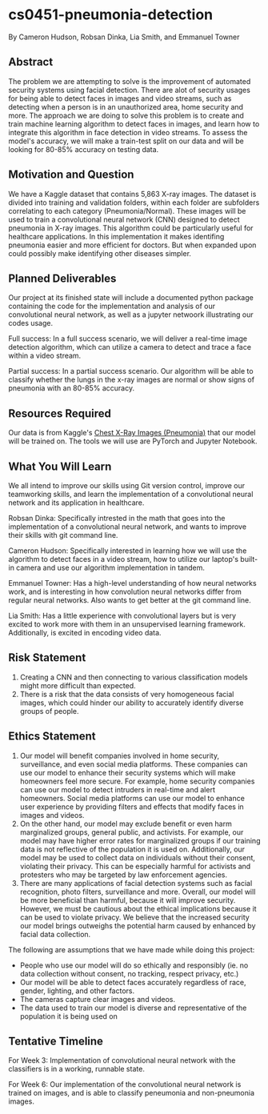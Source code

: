# cs0451-pneumonia-detection
By Cameron Hudson, Robsan Dinka, Lia Smith, and Emmanuel Towner

## Abstract

The problem we are attempting to solve is the improvement of automated security systems using facial detection. There are alot of security usages for being able to detect faces in images and video streams, such as detecting when a person is in an unauthorized area, home security and more. The approach we are doing to solve this problem is to create and train machine learning algorithm to detect faces in images, and learn how to integrate this algorithm in face detection in video streams. To assess the model's accuracy, we will make a train-test split on our data and  will be looking for 80-85% accuracy on testing data. 

## Motivation and Question

We have a Kaggle dataset that contains 5,863 X-ray images. The dataset is divided into training and validation folders, within each folder are subfolders correlating to each category (Pneumonia/Normal). These images will be used to train a convolutional neural network (CNN) designed to detect pneumonia in X-ray images. This algorithm could be particularly useful for healthcare applications. In this implementation it makes identifing pneumonia easier and more efficient for doctors. But when expanded upon could possibly make identifying other diseases simpler.

## Planned Deliverables
Our project at its finished state will include a documented python package containing the code for the implementation and analysis of our convolutional neural network, as well as a jupyter netwoork illustrating our codes usage.

Full success: In a full success scenario, we will deliver a real-time image detection algorithm, which can utilize a camera to detect and trace a face within a video stream.

Partial success: In a partial success scenario. Our algorithm will be able to classify whether the lungs in the x-ray images are normal or show signs of pneumonia with an 80-85% accuracy.


## Resources Required

Our data is from Kaggle's [Chest X-Ray Images (Pneumonia)](https://www.kaggle.com/datasets/paultimothymooney/chest-xray-pneumonia) that our model will be trained on. The tools we will use are PyTorch and Jupyter Notebook.

## What You Will Learn

We all intend to improve our skills using Git version control, improve our teamworking skills, and learn the implementation of a convolutional neural network and its application in healthcare.

Robsan Dinka: Specifically intrested in the math that goes into the implementation of a convolutional neural network, and wants to improve their skills with git command line.

Cameron Hudson: Specifically interested in learning how we will use the algorithm to detect faces in a video stream, how to utilize our laptop's built-in camera and use our algorithm implementation in tandem. 

Emmanuel Towner: Has a high-level understanding of how neural networks work, and is interesting in how convolution neural networks differ from regular neural networks. Also wants to get better at the git command line.

Lia Smith: Has a little experience with convolutional layers but is very excited to work more with them in an unsupervised learning framework. Additionally, is excited in encoding video data. 

## Risk Statement

1. Creating a CNN and then connecting to various classification models might more difficult than expected.  
2. There is a risk that the data consists of very homogeneous facial images, which could hinder our ability to accurately identify diverse groups of people. 

## Ethics Statement
1. Our model will benefit companies involved in home security, surveillance, and even social media platforms. These companies can use our model to enhance their security systems which will make homeowners feel more secure. For example, home security companies can use our model to detect intruders in real-time and alert homeowners. Social media platforms can use our model to enhance user experience by providing filters and effects that modify faces in images and videos.
2. On the other hand, our model may exclude benefit or even harm marginalized groups, general public, and activists. For example, our model may have higher error rates for marginalized groups if our training data is not reflective of the population it is used on. Additionally, our model may be used to collect data on individuals without their consent, violating their privacy. This can be especially harmful for activists and protesters who may be targeted by law enforcement agencies.
3. There are many applications of facial detection systems such as facial recognition, photo filters, surveillance and more. Overall, our model will be more beneficial than harmful, because it will improve security. However, we must be cautious about the ethical implications because it can be used to violate privacy. We believe that the increased security our model brings outweighs the potential harm caused by enhanced by facial data collection. 

The following are assumptions that we have made while doing this project:
* People who use our model will do so ethically and responsibly (ie. no data collection without consent, no tracking, respect privacy, etc.)
* Our model will be able to detect faces accurately regardless of race, gender, lighting, and other factors.
* The cameras capture clear images and videos.
* The data used to train our model is diverse and representative of the population it is being used on




## Tentative Timeline
For Week 3: Implementation of convolutional neural network with the classifiers is in a working, runnable state.

For Week 6: Our implementation of the convolutional neural network is trained on images, and is able to classify peneumonia and non-pneumonia images.
